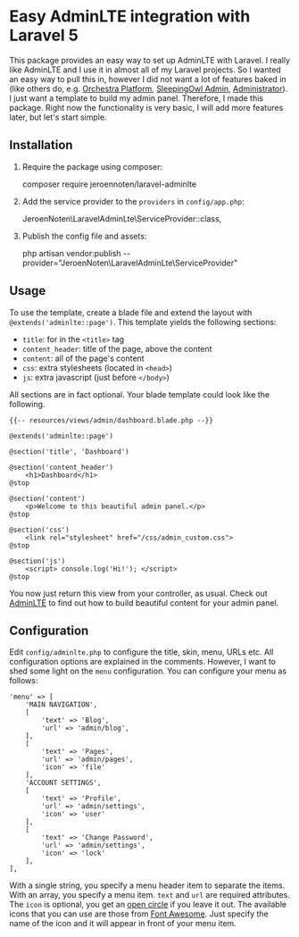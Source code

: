 # Easy AdminLTE integration with Laravel 5

This package provides an easy way to set up AdminLTE with Laravel.
I really like AdminLTE and I use it in almost all of my Laravel projects.
So I wanted an easy way to pull this in, however I did not want a lot of
features baked in (like others do, e.g.
[Orchestra Platform](http://orchestraplatform.com/),
[SleepingOwl Admin](http://sleeping-owl.github.io/),
[Administrator](http://administrator.frozennode.com/)).
I just want a template to build my admin panel. Therefore, I made this package.
Right now the functionality is very basic, I will add more features later, but let's
start simple.

## Installation

1. Require the package using composer:


    composer require jeroennoten/laravel-adminlte

2. Add the service provider to the `providers` in `config/app.php`:


    JeroenNoten\LaravelAdminLte\ServiceProvider::class,

3. Publish the config file and assets:


    php artisan vendor:publish --provider="JeroenNoten\LaravelAdminLte\ServiceProvider"

## Usage

To use the template, create a blade file and extend the layout with `@extends('adminlte::page')`.
This template yields the following sections:

- `title`: for in the `<title>` tag
- `content_header`: title of the page, above the content
- `content`: all of the page's content
- `css`: extra stylesheets (located in `<head>`)
- `js`: extra javascript (just before `</body>`)

All sections are in fact optional. Your blade template could look like the following.

    {{-- resources/views/admin/dashboard.blade.php --}}

    @extends('adminlte::page')

    @section('title', 'Dashboard')

    @section('content_header')
        <h1>Dashboard</h1>
    @stop

    @section('content')
        <p>Welcome to this beautiful admin panel.</p>
    @stop

    @section('css')
        <link rel="stylesheet" href="/css/admin_custom.css">
    @stop

    @section('js')
        <script> console.log('Hi!'); </script>
    @stop

You now just return this view from your controller, as usual. Check out [AdminLTE](https://almsaeedstudio.com) to find out how to build beautiful content for your admin panel.

## Configuration

Edit `config/adminlte.php` to configure the title, skin, menu, URLs etc. All configuration options are explained in the comments. However, I want to shed some light on the `menu` configuration.
You can configure your menu as follows:

    'menu' => [
        'MAIN NAVIGATION',
        [
            'text' => 'Blog',
            'url' => 'admin/blog',
        ],
        [
            'text' => 'Pages',
            'url' => 'admin/pages',
            'icon' => 'file'
        ],
        'ACCOUNT SETTINGS',
        [
            'text' => 'Profile',
            'url' => 'admin/settings',
            'icon' => 'user'
        ],
        [
            'text' => 'Change Password',
            'url' => 'admin/settings',
            'icon' => 'lock'
        ],
    ],

With a single string, you specify a menu header item to separate the items.
With an array, you specify a menu item. `text` and `url` are required attributes.
The `icon` is optional, you get an [open circle](http://fontawesome.io/icon/circle-o/) if you leave it out.
The available icons that you can use are those from [Font Awesome](http://fontawesome.io/icons/).
Just specify the name of the icon and it will appear in front of your menu item.